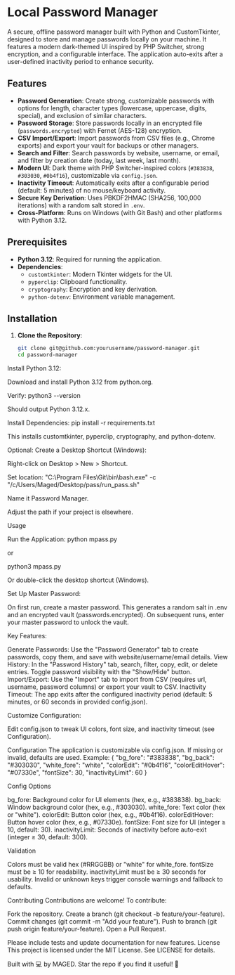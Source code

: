 # Local Password Manager

A secure, offline password manager built with Python and CustomTkinter, designed to store and manage passwords locally on your machine. It features a modern dark-themed UI inspired by PHP Switcher, strong encryption, and a configurable interface. The application auto-exits after a user-defined inactivity period to enhance security.

## Features

- **Password Generation**: Create strong, customizable passwords with options for length, character types (lowercase, uppercase, digits, special), and exclusion of similar characters.
- **Password Storage**: Store passwords locally in an encrypted file (`passwords.encrypted`) with Fernet (AES-128) encryption.
- **CSV Import/Export**: Import passwords from CSV files (e.g., Chrome exports) and export your vault for backups or other managers.
- **Search and Filter**: Search passwords by website, username, or email, and filter by creation date (today, last week, last month).
- **Modern UI**: Dark theme with PHP Switcher-inspired colors (`#383838`, `#303030`, `#0b4f16`), customizable via `config.json`.
- **Inactivity Timeout**: Automatically exits after a configurable period (default: 5 minutes) of no mouse/keyboard activity.
- **Secure Key Derivation**: Uses PBKDF2HMAC (SHA256, 100,000 iterations) with a random salt stored in `.env`.
- **Cross-Platform**: Runs on Windows (with Git Bash) and other platforms with Python 3.12.

## Prerequisites

- **Python 3.12**: Required for running the application.
- **Dependencies**:
  - `customtkinter`: Modern Tkinter widgets for the UI.
  - `pyperclip`: Clipboard functionality.
  - `cryptography`: Encryption and key derivation.
  - `python-dotenv`: Environment variable management.

## Installation

1. **Clone the Repository**:
   ```bash
   git clone git@github.com:yourusername/password-manager.git
   cd password-manager


Install Python 3.12:

Download and install Python 3.12 from python.org.

Verify:
python3 --version

Should output Python 3.12.x.



Install Dependencies:
pip install -r requirements.txt

This installs customtkinter, pyperclip, cryptography, and python-dotenv.

Optional: Create a Desktop Shortcut (Windows):

Right-click on Desktop > New > Shortcut.

Set location:
"C:\Program Files\Git\bin\bash.exe" -c "/c/Users/Maged/Desktop/pass/run_pass.sh"


Name it Password Manager.

Adjust the path if your project is elsewhere.




Usage

Run the Application:
python mpass.py

or 

python3 mpass.py

Or double-click the desktop shortcut (Windows).

Set Up Master Password:

On first run, create a master password. This generates a random salt in .env and an encrypted vault (passwords.encrypted).
On subsequent runs, enter your master password to unlock the vault.


Key Features:

Generate Passwords: Use the "Password Generator" tab to create passwords, copy them, and save with website/username/email details.
View History: In the "Password History" tab, search, filter, copy, edit, or delete entries. Toggle password visibility with the "Show/Hide" button.
Import/Export: Use the "Import" tab to import from CSV (requires url, username, password columns) or export your vault to CSV.
Inactivity Timeout: The app exits after the configured inactivity period (default: 5 minutes, or 60 seconds in provided config.json).


Customize Configuration:

Edit config.json to tweak UI colors, font size, and inactivity timeout (see Configuration).



Configuration
The application is customizable via config.json. If missing or invalid, defaults are used. Example:
{
  "bg_fore": "#383838",
  "bg_back": "#303030",
  "white_fore": "white",
  "colorEdit": "#0b4f16",
  "colorEditHover": "#07330e",
  "fontSize": 30,
  "inactivityLimit": 60
}

Config Options

bg_fore: Background color for UI elements (hex, e.g., #383838).
bg_back: Window background color (hex, e.g., #303030).
white_fore: Text color (hex or "white").
colorEdit: Button color (hex, e.g., #0b4f16).
colorEditHover: Button hover color (hex, e.g., #07330e).
fontSize: Font size for UI (integer ≥ 10, default: 30).
inactivityLimit: Seconds of inactivity before auto-exit (integer ≥ 30, default: 300).

Validation

Colors must be valid hex (#RRGGBB) or "white" for white_fore.
fontSize must be ≥ 10 for readability.
inactivityLimit must be ≥ 30 seconds for usability.
Invalid or unknown keys trigger console warnings and fallback to defaults.


Contributing
Contributions are welcome! To contribute:

Fork the repository.
Create a branch (git checkout -b feature/your-feature).
Commit changes (git commit -m "Add your feature").
Push to branch (git push origin feature/your-feature).
Open a Pull Request.

Please include tests and update documentation for new features.
License
This project is licensed under the MIT License. See LICENSE for details.

Built with 💻 by MAGED. Star the repo if you find it useful! 🌟



